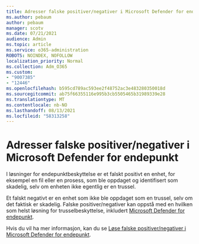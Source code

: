 ```yaml
---
title: Adresser falske positiver/negativer i Microsoft Defender for endepunkt
ms.author: pebaum
author: pebaum
manager: scotv
ms.date: 07/21/2021
audience: Admin
ms.topic: article
ms.service: o365-administration
ROBOTS: NOINDEX, NOFOLLOW
localization_priority: Normal
ms.collection: Adm_O365
ms.custom:
- "9007385"
- "12446"
ms.openlocfilehash: b595cd789ac593ee2f48752ac3e483280350018d
ms.sourcegitcommit: ab75f66355116e995b3cb5505465b31989339e28
ms.translationtype: MT
ms.contentlocale: nb-NO
ms.lasthandoff: 08/13/2021
ms.locfileid: "58313258"
---
```

# <a name="address-false-positivesnegatives-in-microsoft-defender-for-endpoint"></a>Adresser falske positiver/negativer i Microsoft Defender for endepunkt

I løsninger for endepunktbeskyttelse er et falskt positivt en enhet, for eksempel en fil eller en prosess, som ble oppdaget og identifisert som skadelig, selv om enheten ikke egentlig er en trussel. 

Et falskt negativt er en enhet som ikke ble oppdaget som en trussel, selv om det faktisk er skadelig. Falske positiver/negativer kan oppstå med en hvilken som helst løsning for trusselbeskyttelse, inkludert [Microsoft Defender for endepunkt](https://docs.microsoft.com/microsoft-365/security/defender-endpoint/microsoft-defender-endpoint).

Hvis du vil ha mer informasjon, kan du se [Løse falske positiver/negativer i Microsoft Defender for endepunkt](https://docs.microsoft.com/microsoft-365/security/defender-endpoint/defender-endpoint-false-positives-negatives).
